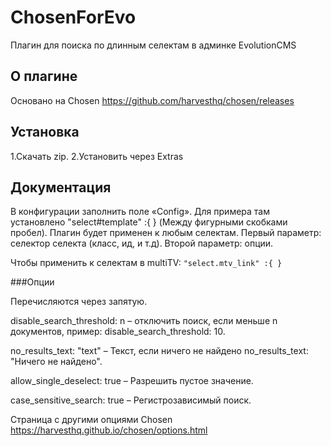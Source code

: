 # ChosenForEvo
Плагин для поиска по длинным селектам в админке EvolutionCMS

## О плагине
Основано на Chosen https://github.com/harvesthq/chosen/releases

## Установка
 1.Скачать zip.
 2.Установить через Extras

## Документация

В конфигурации  заполнить поле «Config». Для примера там установлено "select#template" :{ } (Между фигурными скобками пробел). Плагин будет применен к любым селектам.
Первый параметр: селектор селекта (класс, ид, и т.д). Второй параметр: опции.

Чтобы применить к селектам в multiTV: ```"select.mtv_link" :{ }```

###Опции

Перечисляются через запятую.

disable_search_threshold: n – отключить поиск, если меньше n документов, пример: disable_search_threshold: 10.

no_results_text: "text"  – Текст, если ничего не найдено no_results_text: "Ничего не найдено".

allow_single_deselect: true – Разрешить пустое значение.

case_sensitive_search: true – Регистрозависимый поиск.

Страница с другими опциями Chosen https://harvesthq.github.io/chosen/options.html

